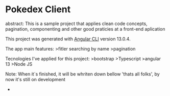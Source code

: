 # Pokedex Client

abstract: 
This is a sample project that applies clean code concepts, pagination, 
componenting and other good praticies at a front-end aplication



This project was generated with [Angular CLI](https://github.com/angular/angular-cli) version 13.0.4.

The app main features: 
    >fitler searching by name
    >pagination

Tecnologies I've applied for this project:
    >bootstrap
    >Typescript
    >angular 13
    >Node JS

Note: When it´s finished, it will be whriten down bellow 'thats all folks', by now it's still on development

-